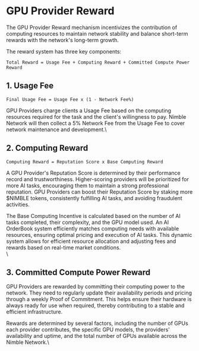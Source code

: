 # GPU Provider Reward

The GPU Provider Reward mechanism incentivizes the contribution of computing resources to maintain network stability and balance short-term rewards with the network's long-term growth.&#x20;

The reward system has three key components:&#x20;

`Total Reward = Usage Fee + Computing Reward + Committed Compute Power Reward` &#x20;



## **1. Usage Fee**

`Final Usage Fee = Usage Fee x (1 - Network Fee%)`

GPU Providers charge clients a Usage Fee based on the computing resources required for the task and the client's willingness to pay. Nimble Network will then collect a 5% Network Fee from the Usage Fee to cover network maintenance and development.\


## 2. Computing Reward

`Computing Reward = Reputation Score x Base Computing Reward`&#x20;

A GPU Provider's Reputation Score is determined by their performance record and trustworthiness. Higher-scoring providers will be prioritized for more AI tasks, encouraging them to maintain a strong professional reputation. GPU Providers can boost their Reputation Score by staking more $NIMBLE tokens, consistently fulfilling AI tasks, and avoiding fraudulent activities.

The Base Computing Incentive is calculated based on the number of AI tasks completed, their complexity, and the GPU model used. An AI OrderBook system efficiently matches computing needs with available resources, ensuring optimal pricing and execution of AI tasks. This dynamic system allows for efficient resource allocation and adjusting fees and rewards based on real-time market conditions.\
\


## 3. Committed Compute Power Reward  &#x20;

GPU Providers are rewarded by committing their computing power to the network. They need to regularly update their availability periods and pricing through a weekly Proof of Commitment. This helps ensure their hardware is always ready for use when required, thereby contributing to a stable and efficient infrastructure.&#x20;

Rewards are determined by several factors, including the number of GPUs each provider contributes, the specific GPU models, the providers' availability and uptime, and the total number of GPUs available across the Nimble Network.\
